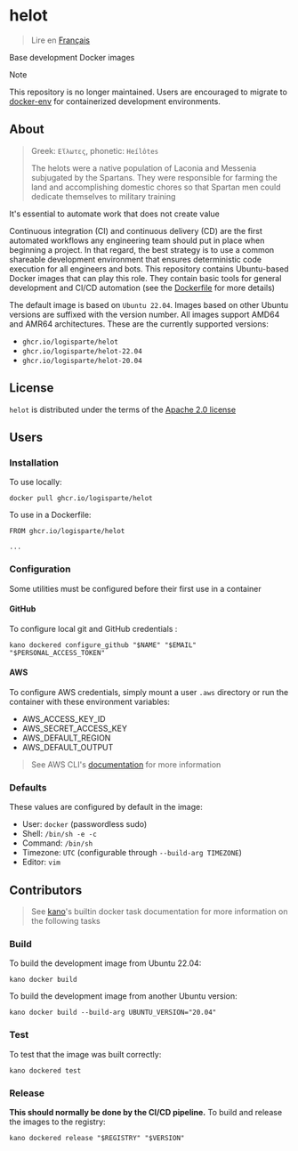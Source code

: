 # helot

> Lire en [Français](/docs/README.fr.md)

Base development Docker images

> [!NOTE]
> This repository is no longer maintained. Users are encouraged to migrate to
> [docker-env](https://github.com/logisparte/docker-env) for containerized development
> environments.

## About

> Greek: `Εἵλωτες`, phonetic: `Heílôtes`
>
> The helots were a native population of Laconia and Messenia subjugated by the Spartans. They
> were responsible for farming the land and accomplishing domestic chores so that Spartan men
> could dedicate themselves to military training

It's essential to automate work that does not create value

Continuous integration (CI) and continuous delivery (CD) are the first automated workflows any
engineering team should put in place when beginning a project. In that regard, the best strategy
is to use a common shareable development environment that ensures deterministic code execution
for all engineers and bots. This repository contains Ubuntu-based Docker images that can play
this role. They contain basic tools for general development and CI/CD automation (see the
[Dockerfile](/.kano/Dockerfile) for more details)

The default image is based on `Ubuntu 22.04`. Images based on other Ubuntu versions are
suffixed with the version number. All images support AMD64 and AMR64 architectures. These are
the currently supported versions:

- `ghcr.io/logisparte/helot`
- `ghcr.io/logisparte/helot-22.04`
- `ghcr.io/logisparte/helot-20.04`

## License

`helot` is distributed under the terms of the [Apache 2.0 license](/LICENSE)

## Users

### Installation

To use locally:

```shell
docker pull ghcr.io/logisparte/helot
```

To use in a Dockerfile:

```docker
FROM ghcr.io/logisparte/helot

...
```

### Configuration

Some utilities must be configured before their first use in a container

#### GitHub

To configure local git and GitHub credentials :

```shell
kano dockered configure_github "$NAME" "$EMAIL" "$PERSONAL_ACCESS_TOKEN"
```

#### AWS

To configure AWS credentials, simply mount a user `.aws` directory or run the container with
these environment variables:

- AWS_ACCESS_KEY_ID
- AWS_SECRET_ACCESS_KEY
- AWS_DEFAULT_REGION
- AWS_DEFAULT_OUTPUT

> See AWS CLI's
> [documentation](https://docs.aws.amazon.com/cli/latest/userguide/cli-configure-files.html) for
> more information

### Defaults

These values are configured by default in the image:

- User: `docker` (passwordless sudo)
- Shell: `/bin/sh -e -c`
- Command: `/bin/sh`
- Timezone: `UTC` (configurable through `--build-arg TIMEZONE`)
- Editor: `vim`

## Contributors

> See [kano](https://github.com/logisparte/kano)'s builtin docker task documentation for more
> information on the following tasks

### Build

To build the development image from Ubuntu 22.04:

```shell
kano docker build
```

To build the development image from another Ubuntu version:

```shell
kano docker build --build-arg UBUNTU_VERSION="20.04"
```

### Test

To test that the image was built correctly:

```shell
kano dockered test
```

### Release

**This should normally be done by the CI/CD pipeline.** To build and release the images to the
registry:

```shell
kano dockered release "$REGISTRY" "$VERSION"
```
